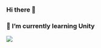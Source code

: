 ### Hi there 👋
### 🌱 I’m currently learning Unity
<img align="center" src="https://skillicons.dev/icons?i={unity}&theme=light" />
<!--
**Contin-KD/Contin-KD** is a ✨ _special_ ✨ repository because its `README.md` (this file) appears on your GitHub profile.

Here are some ideas to get you started:

- 🔭 I’m currently working on ...

- 👯 I’m looking to collaborate on ...
- 🤔 I’m looking for help with ...
- 💬 Ask me about ...
- 📫 How to reach me: ...
- 😄 Pronouns: ...
- ⚡ Fun fact: ...
-->

